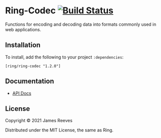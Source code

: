 # Ring-Codec [![Build Status](https://github.com/ring-clojure/ring-codec/actions/workflows/test.yml/badge.svg)](https://github.com/ring-clojure/ring-codec/actions/workflows/test.yml)

Functions for encoding and decoding data into formats commonly used in
web applications.

## Installation

To install, add the following to your project `:dependencies`:

    [ring/ring-codec "1.2.0"]

## Documentation

* [API Docs](http://ring-clojure.github.io/ring-codec/ring.util.codec.html)

## License

Copyright © 2021 James Reeves

Distributed under the MIT License, the same as Ring.
